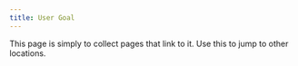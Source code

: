```yaml
---
title: User Goal
---
```

This page is simply to collect pages that link to it. Use this to jump to other locations.